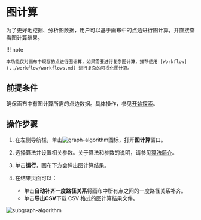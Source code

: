 # 图计算

为了更好地挖掘、分析图数据，用户可以基于画布中的点边进行图计算，并直接查看图计算结果。

!!! note

    本功能仅对画布中现存的点进行图计算，如果需要进行复杂图计算，推荐使用 [Workflow](../workflow/workflows.md) 进行复杂的可视化图计算。

## 前提条件

确保画布中有图计算所需的点边数据。具体操作，参见[开始探索](ex-ug-query-exploration.md)。

## 操作步骤

1. 在左侧导航栏，单击![graph-algorithm](https://docs-cdn.nebula-graph.com.cn/figures/rightclickmenu-graphCalculation.png)图标，打开**图计算**窗口。

2. 选择算法并设置相关参数。关于算法和参数的说明，请参见[算法简介](../../graph-computing/algorithm-description.md)。

3. 单击**运行**，画布下方会弹出图计算结果。

4. 在结果页面可以：

   - 单击**自动补齐一度路径关系**将画布中所有点之间的一度路径关系补齐。
   - 单击**导出CSV**下载 CSV 格式的图计算结果文件。

![subgraph-algorithm](https://docs-cdn.nebula-graph.com.cn/figures/ex-subgraph-algorithm-220621-cn.png)